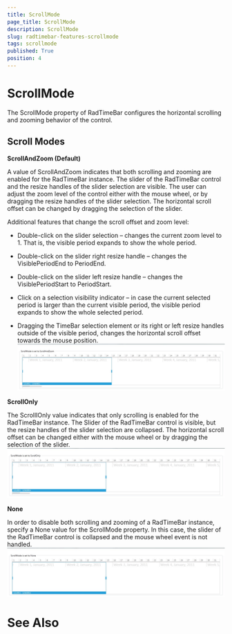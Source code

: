```yaml
---
title: ScrollMode
page_title: ScrollMode
description: ScrollMode
slug: radtimebar-features-scrollmode
tags: scrollmode
published: True
position: 4
---
```


# ScrollMode



The ScrollMode property of RadTimeBar configures the horizontal scrolling and zooming behavior of the control.
      

## Scroll Modes

__ScrollAndZoom (Default)__

A value of ScrollAndZoom indicates that both scrolling and zooming are enabled for
          the RadTimeBar instance. The slider of the RadTimeBar control and the resize handles
          of the slider selection are visible. The user can adjust the zoom level of the control either
          with the mouse wheel, or by dragging the resize handles of the slider selection.
          The horizontal scroll offset can be changed by dragging the selection of the slider.
        

Additional features that change the scroll offset and zoom level:
        

* Double-click on the slider selection – changes the current zoom level to 1.
              That is, the visible period expands to show the whole period.
            

* Double-click on the slider right resize handle – changes the VisiblePeriodEnd to PeriodEnd.
            

* Double-click on the slider left resize handle – changes the VisiblePeriodStart to PeriodStart.
            

* Click on a selection visibility indicator – in case the current selected period is larger 
              than the current visible period, the visible period expands to show the whole selected period.
            

* Dragging the TimeBar selection element or its right or left resize handles outside of the 
              visible period, changes the horizontal scroll offset towards the mouse position.
            ![Rad Timebar-features-Scroll Mode-0-Scroll And Zoom](images/RadTimebar-features-ScrollMode-0-ScrollAndZoom.jpg)

__ScrollOnly__

The ScrollIOnly value indicates that only scrolling is enabled for the RadTimeBar instance. 
          The Slider of the RadTimeBar control is visible, but the resize handles of the slider 
          selection are collapsed. The horizontal scroll offset can be changed either with 
          the mouse wheel or by dragging the selection of the slider.
        ![Rad Timebar-features-Scroll Mode-1-Scroll Onlyjpg](images/RadTimebar-features-ScrollMode-1-ScrollOnly.jpg)

__None__

In order to disable both scrolling and zooming of a RadTimeBar instance, specify a None value for the ScrollMode property.
          In this case, the slider of the RadTimeBar control is collapsed and the mouse wheel event is not handled.
        ![Rad Timebar-features-Scroll Mode-2-None](images/RadTimebar-features-ScrollMode-2-None.jpg)

# See Also
